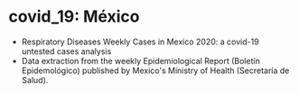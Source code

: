 # covid_19: México

- Respiratory Diseases Weekly Cases in Mexico 2020: a covid-19 untested cases analysis
- Data extraction from the weekly Epidemiological Report (Boletín Epidemológico) published by Mexico's Ministry of Health (Secretaría de Salud).


